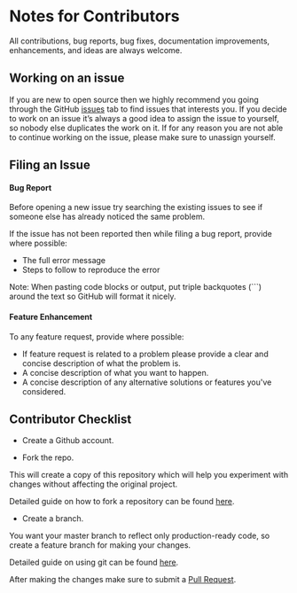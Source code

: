 # Notes for Contributors

All contributions, bug reports, bug fixes, documentation improvements, enhancements, and ideas are always welcome.

## Working on an issue

If you are new to open source then we highly recommend you going through the GitHub [issues](https://github.com/RashikaKarki/SheHacks_Team-001/issues) tab to find issues that interests you. If you decide to work on an issue it’s always a good idea to assign the issue to yourself, so nobody else duplicates the work on it. If for any reason you are not able to continue working on the issue, please make sure to unassign yourself.


## Filing an Issue

#### Bug Report

Before opening a new issue try searching the existing issues to see if someone else has already noticed the same problem.

If the issue has not been reported then while filing a bug report, provide where possible:

- The full error message
- Steps to follow to reproduce the error

Note: When pasting code blocks or output, put triple backquotes (```) around the text so GitHub will format it nicely.

#### Feature Enhancement

To any feature request, provide where possible:

- If feature request is related to a problem please provide a clear and concise description of what the problem is.
- A concise description of what you want to happen.
- A concise description of any alternative solutions or features you've considered.

## Contributor Checklist

- Create a Github account.

- Fork the repo.

This will create a copy of this repository which will help you experiment with changes without affecting the original project. 

Detailed guide on how to fork a repository can be found [here](https://docs.github.com/en/github/getting-started-with-github/fork-a-repo).

- Create a branch.

You want your master branch to reflect only production-ready code, so create a feature branch for making your changes.

Detailed guide on using git can be found [here](https://git-scm.com/docs).


After making the changes make sure to submit a [Pull Request](https://docs.github.com/en/github/collaborating-with-issues-and-pull-requests/about-pull-requests).
